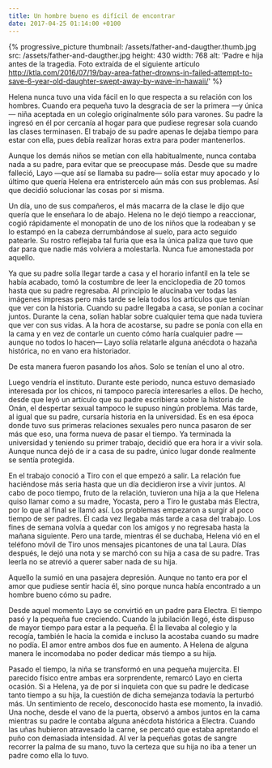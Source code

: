 ```yaml
---
title: Un hombre bueno es difícil de encontrar
date: 2017-04-25 01:14:00 +0100
---
```

{% progressive_picture
  thumbnail: /assets/father-and-daugther.thumb.jpg
  src: /assets/father-and-daugther.jpg
  height: 430
  width: 768
  alt: 'Padre e hija antes de la tragedia. Foto extraída de el siguiente artículo http://ktla.com/2016/07/19/bay-area-father-drowns-in-failed-attempt-to-save-6-year-old-daughter-swept-away-by-wave-in-hawaii/' %}

Helena nunca tuvo una vida fácil en lo que respecta a su relación con los hombres. Cuando era pequeña tuvo la desgracia de ser la primera —y única— niña aceptada en un colegio originalmente sólo para varones. Su padre la ingresó en él por cercanía al hogar para que pudiese regresar sola cuando las clases terminasen. El trabajo de su padre apenas le dejaba tiempo para estar con ella, pues debía realizar horas extra para poder mantenerlos.

Aunque los demás niños se metían con ella habitualmente, nunca contaba nada a su padre, para evitar que se preocupase más. Desde que su madre falleció, Layo —que así se llamaba su padre— solía estar muy apocado y lo último que quería Helena era entristercelo aún más con sus problemas. Así que decidió solucionar las cosas por si misma.

Un día, uno de sus compañeros, el más macarra de la clase le dijo que quería que le enseñara lo de abajo. Helena no le dejó tiempo a reaccionar, cogió rápidamente el monopatín de uno de los niños que la rodeaban y se lo estampó en la cabeza derrumbándose al suelo, para acto seguido patearle. Su rostro reflejaba tal furia que esa la única paliza que tuvo que dar para que nadie más volviera a molestarla. Nunca fue amonestada por aquello.

Ya que su padre solía llegar tarde a casa y el horario infantil en la tele se había acabado, tomó la costumbre de leer la enciclopedia de 20 tomos hasta que su padre regresaba. Al principio le alucinaba ver todas las imágenes impresas pero más tarde se leía todos los artículos que tenían que ver con la historia. Cuando su padre llegaba a casa, se ponían a cocinar juntos. Durante la cena, solían hablar sobre cualquier tema que nada tuviera que ver con sus vidas. A la hora de acostarse, su padre se ponía con ella en la cama y en vez de contarle un cuento cómo haría cualquier padre —aunque no todos lo hacen— Layo solía relatarle alguna anécdota o hazaña histórica, no en vano era historiador.

De esta manera fueron pasando los años. Solo se tenían el uno al otro.

Luego vendría el instituto. Durante este periodo, nunca estuvo demasiado interesada por los chicos, ni tampoco parecía interesarles a ellos. De hecho, desde que leyó un artículo que su padre escribiera sobre la historia de Onán, el despertar sexual tampoco le supuso ningún problema. Más tarde, al igual que su padre, cursaría historia en la universidad. Es en esa época donde tuvo sus primeras relaciones sexuales pero nunca pasaron de ser más que eso, una forma nueva de pasar el tiempo. Ya terminada la universidad y teniendo su primer trabajo, decidió que era hora ir a vivir sola. Aunque nunca dejó de ir a casa de su padre, único lugar donde realmente se sentía protegida.

En el trabajo conoció a Tiro con el que empezó a salir. La relación fue haciéndose más seria hasta que un día decidieron irse a vivir juntos. Al cabo de poco tiempo, fruto de la relación, tuvieron una hija a la que Helena quiso llamar como a su madre, Yocasta, pero a Tiro le gustaba más Electra, por lo que al final se llamó así. Los problemas empezaron a surgir al poco tiempo de ser padres. Él cada vez llegaba más tarde a casa del trabajo. Los fines de semana volvía a quedar con los amigos y no regresaba hasta la mañana siguiente. Pero una tarde, mientras él se duchaba, Helena vió en el teléfono móvil de Tiro unos mensajes picantones de una tal Laura. Días después, le dejó una nota y se marchó con su hija a casa de su padre. Tras leerla no se atrevió a querer saber nada de su hija.

Aquello la sumió en una pasajera depresión. Aunque no tanto era por el amor que pudiese sentir hacia él, sino porque nunca había encontrado a un hombre bueno cómo su padre.

Desde aquel momento Layo se convirtió en un padre para Electra. El tiempo pasó y la pequeña fue creciendo. Cuando la jubilación llegó, éste dispuso de mayor tiempo para estar a la pequeña. Él la llevaba al colegio y la recogía, también le hacía la comida e incluso la acostaba cuando su madre no podía. El amor entre ambos dos fue en aumento. A Helena de alguna manera le incomodaba no poder dedicar más tiempo a su hija.

Pasado el tiempo, la niña se transformó en una pequeña mujercita. El parecido físico entre ambas era sorprendente, remarcó Layo en cierta ocasión. Si a Helena, ya de por si inquieta con que su padre le dedicase tanto tiempo a su hija, la cuestión de dicha semejanza todavía la perturbó más. Un sentimiento de recelo, desconocido hasta ese momento, la invadió. Una noche, desde el vano de la puerta, observó a ambos juntos en la cama mientras su padre le contaba alguna anécdota histórica a Electra. Cuando las uñas hubieron atravesado la carne, se percató que estaba apretando el puño con demasiada intensidad. Al ver la pequeñas gotas de sangre recorrer la palma de su mano, tuvo la certeza que su hija no iba a tener un padre como ella lo tuvo.
